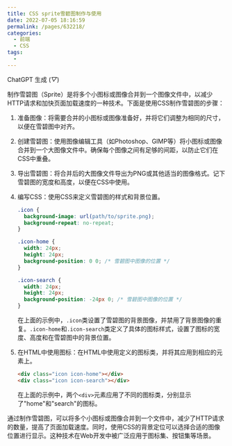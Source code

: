 ```yaml
---
title: CSS sprite雪碧图制作与使用
date: 2022-07-05 18:16:59
permalink: /pages/632218/
categories:
  - 前端
  - CSS
tags:
  - 
---
```

ChatGPT 生成 (*▽*)

制作雪碧图（Sprite）是将多个小图标或图像合并到一个图像文件中，以减少HTTP请求和加快页面加载速度的一种技术。下面是使用CSS制作雪碧图的步骤：

1. 准备图像：将需要合并的小图标或图像准备好，并将它们调整为相同的尺寸，以便在雪碧图中对齐。

2. 创建雪碧图：使用图像编辑工具（如Photoshop、GIMP等）将小图标或图像合并到一个大图像文件中。确保每个图像之间有足够的间距，以防止它们在CSS中重叠。

3. 导出雪碧图：将合并后的大图像文件导出为PNG或其他适当的图像格式。记下雪碧图的宽度和高度，以便在CSS中使用。

4. 编写CSS：使用CSS来定义雪碧图的样式和背景位置。

   ```css
   .icon {
     background-image: url(path/to/sprite.png);
     background-repeat: no-repeat;
   }

   .icon-home {
     width: 24px;
     height: 24px;
     background-position: 0 0; /* 雪碧图中图像的位置 */
   }

   .icon-search {
     width: 24px;
     height: 24px;
     background-position: -24px 0; /* 雪碧图中图像的位置 */
   }
   ```

   在上面的示例中，`.icon`类设置了雪碧图的背景图像，并禁用了背景图像的重复。`.icon-home`和`.icon-search`类定义了具体的图标样式，设置了图标的宽度、高度和在雪碧图中的背景位置。

5. 在HTML中使用图标：在HTML中使用定义的图标类，并将其应用到相应的元素上。

   ```html
   <div class="icon icon-home"></div>
   <div class="icon icon-search"></div>
   ```

   在上面的示例中，两个`<div>`元素应用了不同的图标类，分别显示了"home"和"search"的图标。

通过制作雪碧图，可以将多个小图标或图像合并到一个文件中，减少了HTTP请求的数量，提高了页面加载速度。同时，使用CSS的背景定位可以选择合适的图像位置进行显示。这种技术在Web开发中被广泛应用于图标集、按钮集等场景。